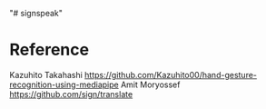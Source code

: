 "# signspeak" 

# Reference

Kazuhito Takahashi https://github.com/Kazuhito00/hand-gesture-recognition-using-mediapipe
Amit Moryossef https://github.com/sign/translate
